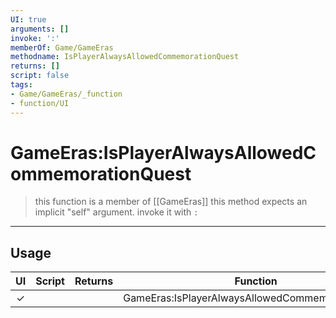 ```yaml
---
UI: true
arguments: []
invoke: ':'
memberOf: Game/GameEras
methodname: IsPlayerAlwaysAllowedCommemorationQuest
returns: []
script: false
tags:
- Game/GameEras/_function
- function/UI
---
```

# GameEras:IsPlayerAlwaysAllowedCommemorationQuest
> this function is a member of [[GameEras]]
> this method expects an implicit "self" argument. invoke it with `:`
-----
## Usage
|  UI | Script | Returns | Function | Arguments |
|:---:|:------:|-------:|:--------:|:---------|
|✓| ||GameEras:IsPlayerAlwaysAllowedCommemorationQuest||
